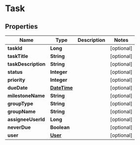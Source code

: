 
# Task

## Properties
Name | Type | Description | Notes
------------ | ------------- | ------------- | -------------
**taskId** | **Long** |  |  [optional]
**taskTitle** | **String** |  |  [optional]
**taskDescription** | **String** |  |  [optional]
**status** | **Integer** |  |  [optional]
**priority** | **Integer** |  |  [optional]
**dueDate** | [**DateTime**](DateTime.md) |  |  [optional]
**milestoneName** | **String** |  |  [optional]
**groupType** | **String** |  |  [optional]
**groupName** | **String** |  |  [optional]
**assigneeUserId** | **Long** |  |  [optional]
**neverDue** | **Boolean** |  |  [optional]
**user** | [**User**](User.md) |  |  [optional]



